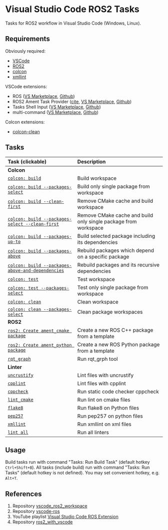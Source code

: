 # Visual Studio Code ROS2 Tasks

Tasks for ROS2 workflow in Visual Studio Code (Windows, Linux).

## Requirements

Obviously required:

- [VSCode](https://code.visualstudio.com)
- [ROS2](https://www.ros.org)
- [colcon](https://colcon.readthedocs.io/en/released/)
- [xmllint](https://gitlab.gnome.org/GNOME/libxml2)

VSCode extensions:

- ROS ([VS Marketplace](https://marketplace.visualstudio.com/items?itemName=ms-iot.vscode-ros), [Github](https://github.com/ms-iot/vscode-ros))
- ROS2 Ament Task Provider ([cite](https://www.althack.dev/vscode-ament-task-provider/v0.2.0/), [VS Marketplace](https://marketplace.visualstudio.com/items?itemName=althack.ament-task-provider), [Github](https://github.com/athackst/vscode-ament-task-provider))
- Tasks Shell Input ([VS Marketplace](https://marketplace.visualstudio.com/items?itemName=augustocdias.tasks-shell-input), [Github](https://github.com/augustocdias/vscode-shell-command))
- multi-command ([VS Marketplace](https://marketplace.visualstudio.com/items?itemName=ryuta46.multi-command), [Github](https://github.com/ryuta46/vscode-multi-command))

Colcon extensions:

- [colcon-clean](https://github.com/colcon/colcon-clean)

## Tasks

| Task (clickable)                                                                  | Description                                                      |
|:----------------------------------------------------------------------------------|:-----------------------------------------------------------------|
| **Colcon**                                                                        |                                                                  |
| [`colcon: build`](.vscode/tasks.json#L12:L44)                                     | Build workspace                                                  |
| [`colcon: build --packages-select`](.vscode/tasks.json#L47:L83)                   | Build only single package from workspace                         |
| [`colcon: build --clean-first`](.vscode/tasks.json#L86:L120)                      | Remove CMake cache and build workspace                           |
| [`colcon: build --packages-select --clean-first`](.vscode/tasks.json#L123:L161)   | Remove CMake cache and build only single package from workspace  |
| [`colcon: build --packages-up-to`](.vscode/tasks.json#L164:L200)                  | Build selected package including its dependencies                |
| [`colcon: build --packages-above`](.vscode/tasks.json#L203:L239)                  | Rebuild packages which depend on a specific package              |
| [`colcon: build --packages-above-and-dependencies`](.vscode/tasks.json#L242:L278) | Rebuild packages and its recursive dependencies                  |
| [`colcon: test`](.vscode/tasks.json#L283:L309)                                    | Test workspace                                                   |
| [`colcon: test --packages-select`](.vscode/tasks.json#L312:L342)                  | Test only single package from workspace                          |
| [`colcon: clean`](.vscode/tasks.json#L347:L355)                                   | Clean workspace                                                  |
| [`colcon: clean --packages-select`](.vscode/tasks.json#L358:L368)                 | Clean package workspaces                                         |
| **ROS2**                                                                          |                                                                  |
| [`ros2: Create ament_cmake package`](.vscode/tasks.json#L375:L390)                | Create a new ROS C++ package from a template                     |
| [`ros2: Create ament_python package`](.vscode/tasks.json#L393:L408)               | Create a new ROS Python package from a template                  |
| [`rqt_graph`](.vscode/tasks.json#L411:L415)                                       | Run rqt_grph tool                                                |
| **Linter**                                                                        |                                                                  |
| [`uncrustify`](.vscode/tasks.json#L422:L445)                                      | Lint files with uncrustify                                       |
| [`cpplint`](.vscode/tasks.json#L448:L460)                                         | Lint files with cpplint                                          |
| [`cppcheck`](.vscode/tasks.json#L463:L480)                                        | Run static code checker cppcheck                                 |
| [`lint_cmake`](.vscode/tasks.json#L483:L495)                                      | Run lint on cmake files                                          |
| [`flake8`](.vscode/tasks.json#L498:L510)                                          | Run flake8 on Python files                                       |
| [`pep257`](.vscode/tasks.json#L513:L525)                                          | Run pep257 on python files                                       |
| [`xmllint`](.vscode/tasks.json#L528:L540)                                         | Run xmllint on xml files                                         |
| [`lint all`](.vscode/tasks.json#L543:L554)                                        | Run all linters                                                  |

## Usage

Build tasks run with command "Tasks: Run Build Task" (default hotkey `Ctrl+Shift+B`).
All tasks (include build) run with command "Tasks: Run Tasks" (default hotkey is not defined). You may set convenient hotkey, e.g. `Alt+T`.

## References

1. Repository [vscode_ros2_workspace](https://github.com/athackst/vscode_ros2_workspace)
2. Repository [vscode-ros](https://github.com/ms-iot/vscode-ros)
3. YouTube playlist [Visual Studio Code ROS Extension](https://youtube.com/playlist?list=PL2dJBq8ig-vihvDVw-D5zAYOArTMIX0FA)
4. Repository [ros2_with_vscode](https://github.com/ErickKramer/ros2_with_vscode)
